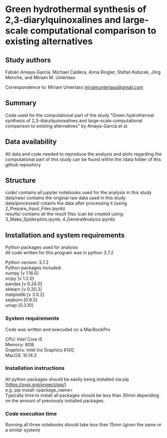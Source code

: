 # Green hydrothermal synthesis of 2,3-diarylquinoxalines and large-scale computational comparison to existing alternatives
## Study authors
Fabián Amaya-García, Michael Caldera, Anna Ringler, Stefan Kubicek, Jörg Menche, and Miriam M. Unterlass

Correspondence to: Miriam Unterlass miriamunterlass@gmail.com
## Summary
Code used for the computational part of the study "Green hydrothermal synthesis of 2,3-diarylquinoxalines and large-scale computational comparison to existing alternatives" by Amaya-García et al. 
## Data availability
All data and code needed to reproduce the analysis and plots regarding the computational part of this study can be found within the /data folder of this github repository
## Structure
code/ contains all jupyter notebooks used for the analysis in this study  
data/raw/ contains the original raw data used in this study  
data/processed/ cotains the data after processing it (using 2_Prepare_Input_Files.ipynb)  
results/ contains all the result files (can be created using: 3_Make_Spiderplots.ipynb; 4_GeneralAnalysis.ipynb)  
## Installation and system requirements
Python packages used for analysis  
All code written for this program was in python 3.7.2  

Python version: 3.7.2  
Python packages included:  
numpy [v 1.16.0]  
scipy [v 1.2.0]  
pandas [v 0.24.0]  
sklearn [v 0.20.3]  
matplotlib [v 3.0.2]  
seaborn [0.9.0]  
umap [0.3.10]
### System requirements
Code was written and execuded on a MacBookPro  

CPU: Intel Core i5  
Memory: 8GB  
Graphics: Intel Iris Graphics 6100  
MacOS: 10.14.3  
### Installation instructions
All python packages should be easily being installed via pip [https://pypi.org/project/pip/]  
e.g. pip install <package_name>  
Typically time to install all packages should be less than 30min depending on the amount of previously installed packages.
### Code execution time
Running all three notebooks should take less than 15min (given the same or a similar system)
